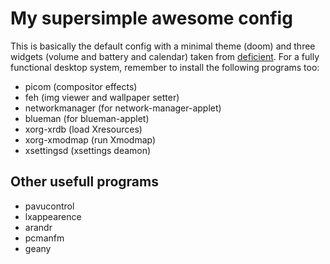 # My supersimple awesome config

This is basically the default config with a minimal theme (doom) and three widgets (volume and battery and calendar) taken from [deficient](https://github.com/deficient). For a fully functional desktop system, remember to install the following programs too:

- picom (compositor effects)
- feh (img viewer and wallpaper setter)
- networkmanager (for network-manager-applet)
- blueman (for blueman-applet)
- xorg-xrdb (load Xresources)
- xorg-xmodmap (run Xmodmap)
- xsettingsd (xsettings deamon)


## Other usefull programs

- pavucontrol
- lxappearence
- arandr
- pcmanfm
- geany
